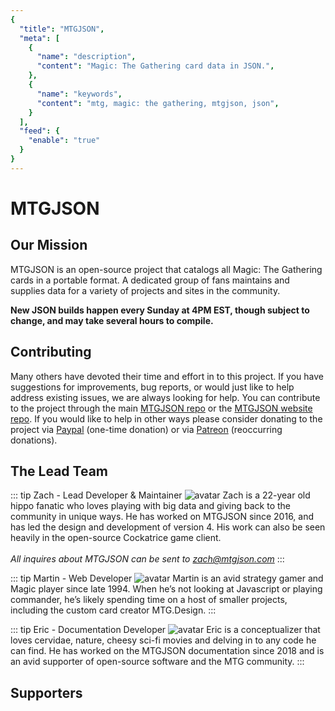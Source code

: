 ```yaml
---
{
  "title": "MTGJSON",
  "meta": [
    {
      "name": "description",
      "content": "Magic: The Gathering card data in JSON.",
    },
    {
      "name": "keywords",
      "content": "mtg, magic: the gathering, mtgjson, json",
    }
  ],
  "feed": {
    "enable": "true"
  }
}
---
```


# MTGJSON

## Our Mission

MTGJSON is an open-source project that catalogs all Magic: The Gathering cards in a portable format. A dedicated group of fans maintains and supplies data for a variety of projects and sites in the community.

<strong>New JSON builds happen every Sunday at 4PM EST, though subject to change, and may take several hours to compile.</strong>

## Contributing

Many others have devoted their time and effort in to this project. If you have suggestions for improvements, bug reports, or would just like to help address existing issues, we are always looking for help. You can contribute to the project through the main [MTGJSON repo](https://github.com/mtgjson/mtgjson) or the [MTGJSON website repo](https://github.com/mtgjson/mtgjson-website). If you would like to help in other ways please consider donating to the project via [Paypal](https://www.paypal.me/Zachhalpern) (one-time donation) or via [Patreon](https://www.patreon.com/MTGJSON) (reoccurring donations).

## The Lead Team

::: tip Zach - Lead Developer &amp; Maintainer
![avatar](/images/avatar-zach.jpg "Zach")
Zach is a 22-year old hippo fanatic who loves playing with big data and giving back to the community in unique ways. He has worked on MTGJSON since 2016, and has led the design and development of version 4. His work can also be seen heavily in the open-source Cockatrice game client.<br/><br/>
<em>All inquires about MTGJSON can be sent to <a href="mailto:zach@mtgjson.com">zach@mtgjson.com</a></em>
:::

::: tip Martin - Web Developer
![avatar](/images/avatar-martin.jpg "Martin")
Martin is an avid strategy gamer and Magic player since late 1994. When he’s not looking at Javascript or playing commander, he’s likely spending time on a host of smaller projects, including the custom card creator MTG.Design.
:::

::: tip Eric - Documentation Developer
![avatar](/images/avatar-eric.gif "Eric")
Eric is a conceptualizer that loves cervidae, nature, cheesy sci-fi movies and delving in to any code he can find. He has worked on the MTGJSON documentation since 2018 and is an avid supporter of open-source software and the MTG community.
:::

## Supporters

<GenerateSupporters/>
